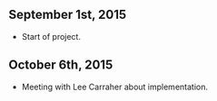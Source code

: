 ## September 1st, 2015 ##
+ Start of project.
## October 6th, 2015 ##
+ Meeting with Lee Carraher about implementation.
